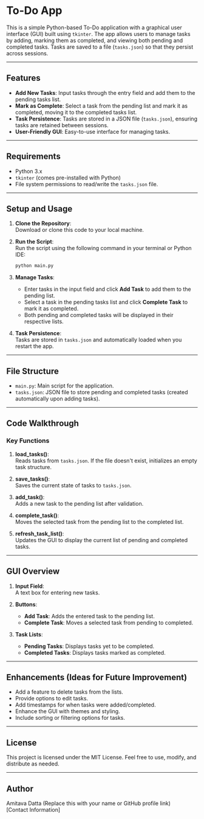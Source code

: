 #  To-Do App

This is a simple Python-based To-Do application with a graphical user interface (GUI) built using `tkinter`. The app allows users to manage tasks by adding, marking them as completed, and viewing both pending and completed tasks. Tasks are saved to a file (`tasks.json`) so that they persist across sessions.

---

## Features

- **Add New Tasks**: Input tasks through the entry field and add them to the pending tasks list.
- **Mark as Complete**: Select a task from the pending list and mark it as completed, moving it to the completed tasks list.
- **Task Persistence**: Tasks are stored in a JSON file (`tasks.json`), ensuring tasks are retained between sessions.
- **User-Friendly GUI**: Easy-to-use interface for managing tasks.

---

## Requirements

- Python 3.x
- `tkinter` (comes pre-installed with Python)
- File system permissions to read/write the `tasks.json` file.

---

## Setup and Usage

1. **Clone the Repository**:  
   Download or clone this code to your local machine.

2. **Run the Script**:  
   Run the script using the following command in your terminal or Python IDE:
   ```bash
   python main.py
   ```

3. **Manage Tasks**:  
   - Enter tasks in the input field and click **Add Task** to add them to the pending list.
   - Select a task in the pending tasks list and click **Complete Task** to mark it as completed.
   - Both pending and completed tasks will be displayed in their respective lists.

4. **Task Persistence**:  
   Tasks are stored in `tasks.json` and automatically loaded when you restart the app.

---

## File Structure

- `main.py`: Main script for the application.
- `tasks.json`: JSON file to store pending and completed tasks (created automatically upon adding tasks).

---

## Code Walkthrough

### Key Functions

1. **load_tasks()**:  
   Reads tasks from `tasks.json`. If the file doesn't exist, initializes an empty task structure.

2. **save_tasks()**:  
   Saves the current state of tasks to `tasks.json`.

3. **add_task()**:  
   Adds a new task to the pending list after validation.

4. **complete_task()**:  
   Moves the selected task from the pending list to the completed list.

5. **refresh_task_list()**:  
   Updates the GUI to display the current list of pending and completed tasks.

---

## GUI Overview

1. **Input Field**:  
   A text box for entering new tasks.

2. **Buttons**:  
   - **Add Task**: Adds the entered task to the pending list.
   - **Complete Task**: Moves a selected task from pending to completed.

3. **Task Lists**:  
   - **Pending Tasks**: Displays tasks yet to be completed.
   - **Completed Tasks**: Displays tasks marked as completed.

---

## Enhancements (Ideas for Future Improvement)

- Add a feature to delete tasks from the lists.
- Provide options to edit tasks.
- Add timestamps for when tasks were added/completed.
- Enhance the GUI with themes and styling.
- Include sorting or filtering options for tasks.

---

## License

This project is licensed under the MIT License. Feel free to use, modify, and distribute as needed.

---

## Author

Amitava Datta (Replace this with your name or GitHub profile link)  
[Contact Information]
